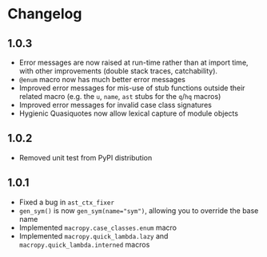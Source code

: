 Changelog
=========

1.0.3
-----
- Error messages are now raised at run-time rather than at import time, with other improvements (double stack traces, catchability).
- `@enum` macro now has much better error messages
- Improved error messages for mis-use of stub functions outside their related macro (e.g. the `u`, `name`, `ast` stubs for the `q`/`hq` macros)
- Improved error messages for invalid case class signatures
- Hygienic Quasiquotes now allow lexical capture of module objects

1.0.2
-----
- Removed unit test from PyPI distribution

1.0.1
-----
- Fixed a bug in `ast_ctx_fixer`
- `gen_sym()` is now `gen_sym(name="sym")`, allowing you to override the base name
- Implemented `macropy.case_classes.enum` macro
- Implemented `macropy.quick_lambda.lazy` and `macropy.quick_lambda.interned` macros

